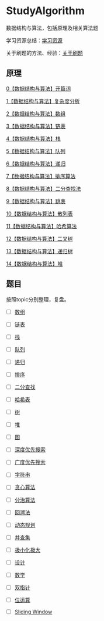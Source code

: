 # StudyAlgorithm
数据结构与算法，包括原理及相关算法题

学习资源总结：[学习资源](学习资源.md)

关于刷题的方法、经验：[关于刷题](关于刷题.md)


## 原理
[0【数据结构与算法】开篇词](原理/0【数据结构与算法】开篇词.md)

[1【数据结构与算法】复杂度分析](原理/1【数据结构与算法】复杂度分析.md)

[2【数据结构与算法】数组](原理/2【数据结构与算法】数组.md)

[3【数据结构与算法】链表](原理/3【数据结构与算法】链表.md)

[4【数据结构与算法】栈](原理/4【数据结构与算法】栈.md)

[5【数据结构与算法】队列](原理/5【数据结构与算法】队列.md)

[6【数据结构与算法】递归](原理/6【数据结构与算法】递归.md)

[7【数据结构与算法】排序算法](原理/7【数据结构与算法】排序算法.md)

[8【数据结构与算法】二分查找法](原理/8【数据结构与算法】二分查找法.md)

[9【数据结构与算法】跳表](原理/9【数据结构与算法】跳表.md)

[10【数据结构与算法】散列表](原理/10【数据结构与算法】散列表.md)

[11【数据结构与算法】哈希算法](原理/11【数据结构与算法】哈希算法.md)

[12【数据结构与算法】二叉树](原理/12【数据结构与算法】二叉树.md)

[13【数据结构与算法】递归树](原理/13【数据结构与算法】递归树.md)

[14【数据结构与算法】堆](原理/14【数据结构与算法】堆.md)


## 题目

按照topic分别整理，复盘。

- [ ] [数组](Topic/数组.md)
- [ ] [链表](Topic/链表.md)
- [ ] [栈](Topic/栈.md)
- [ ] [队列](Topic/队列.md)
- [ ] [递归](Topic/递归.md)
- [ ] [排序](Topic/排序.md)
- [ ] [二分查找](Topic/二分查找.md)
- [ ] [哈希表](Topic/哈希表.md)
- [ ] [树](Topic/树.md)
- [ ] [堆](Topic/堆.md)
- [ ] [图](Topic/图.md)
- [ ] [深度优先搜索](Topic/深度优先搜索.md)
- [ ] [广度优先搜索](Topic/广度优先搜索.md)
- [ ] [字符串](Topic/字符串.md)
- [ ] [贪心算法](Topic/贪心算法.md)
- [ ] [分治算法](Topic/分治算法.md)
- [ ] [回溯法](Topic/回溯法.md)
- [ ] [动态规划](Topic/动态规划.md)

- [ ] [并查集](Topic/并查集.md)
- [ ] [极小化极大](Topic/极小化极大.md)
- [ ] [设计](Topic/设计.md)
- [ ] [数学](Topic/数学.md)
- [ ] [双指针](Topic/双指针.md)
- [ ] [位运算](Topic/位运算.md)
- [ ] [Sliding Window](Topic/Sliding%20Window.md)

